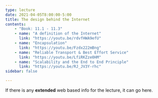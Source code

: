 ```yaml
---
type: lecture
date: 2021-04-05T8:00:00-5:00
title: The design behind the Internet
contents:
    - "Book: 11.1 - 11.3"
    - name: "A definition of the Internet"
      link: "https://youtu.be/rdvfHWA9efU"
    - name: "Encapsulation"
      link: "https://youtu.be/Fzdx222mBng"
    - name: "Reliable Transport & Best Effort Service"
      link: "https://youtu.be/LfiRKZze0HM"
    - name: "Scalability and the End to End Principle"
      link: "https://youtu.be/RJ_JV3Y-rhc"
sidebar: false

---
```


If there is any **extended** web based info for the lecture, it can go here.
